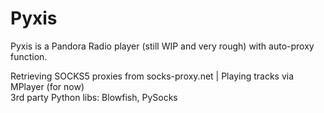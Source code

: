 # Pyxis
Pyxis is a Pandora Radio player (still WIP and very rough) with auto-proxy function.

Retrieving SOCKS5 proxies from socks-proxy.net | Playing tracks via MPlayer (for now)<br />
3rd party Python libs: Blowfish, PySocks<br />
